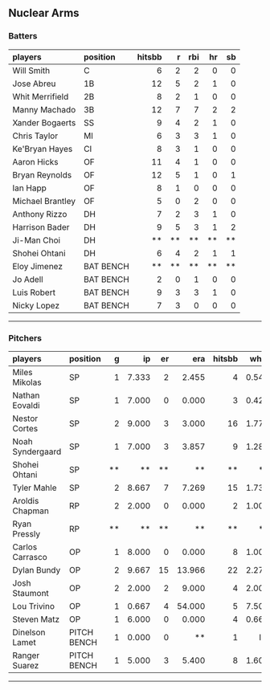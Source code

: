 ## Nuclear Arms

### Batters

 
|players          |position  | hitsbb|  r| rbi| hr| sb| 
|:----------------|:---------|------:|--:|---:|--:|--:| 
|Will Smith       |C         |      6|  2|   2|  0|  0| 
|Jose Abreu       |1B        |     12|  5|   2|  1|  0| 
|Whit Merrifield  |2B        |      8|  2|   1|  0|  0| 
|Manny Machado    |3B        |     12|  7|   7|  2|  2| 
|Xander Bogaerts  |SS        |      9|  4|   2|  1|  0| 
|Chris Taylor     |MI        |      6|  3|   3|  1|  0| 
|Ke'Bryan Hayes   |CI        |      8|  3|   1|  0|  0| 
|Aaron Hicks      |OF        |     11|  4|   1|  0|  0| 
|Bryan Reynolds   |OF        |     12|  5|   1|  0|  1| 
|Ian Happ         |OF        |      8|  1|   0|  0|  0| 
|Michael Brantley |OF        |      5|  0|   2|  0|  0| 
|Anthony Rizzo    |DH        |      7|  2|   3|  1|  0| 
|Harrison Bader   |DH        |      9|  5|   3|  1|  2| 
|Ji-Man Choi      |DH        |     **| **|  **| **| **| 
|Shohei Ohtani    |DH        |      6|  4|   2|  1|  1| 
|Eloy Jimenez     |BAT BENCH |     **| **|  **| **| **| 
|Jo Adell         |BAT BENCH |      2|  0|   1|  0|  0| 
|Luis Robert      |BAT BENCH |      9|  3|   3|  1|  0| 
|Nicky Lopez      |BAT BENCH |      7|  3|   0|  0|  0| 

* * *

### Pitchers

 
|players          |position    |  g|    ip| er|    era| hitsbb|  whip| so|  w| sv| 
|:----------------|:-----------|--:|-----:|--:|------:|------:|-----:|--:|--:|--:| 
|Miles Mikolas    |SP          |  1| 7.333|  2|  2.455|      4| 0.545|  7|  0|  0| 
|Nathan Eovaldi   |SP          |  1| 7.000|  0|  0.000|      3| 0.429|  8|  0|  0| 
|Nestor Cortes    |SP          |  2| 9.000|  3|  3.000|     16| 1.778|  6|  1|  0| 
|Noah Syndergaard |SP          |  1| 7.000|  3|  3.857|      9| 1.286|  3|  0|  0| 
|Shohei Ohtani    |SP          | **|    **| **|     **|     **|    **| **| **| **| 
|Tyler Mahle      |SP          |  2| 8.667|  7|  7.269|     15| 1.731|  7|  0|  0| 
|Aroldis Chapman  |RP          |  2| 2.000|  0|  0.000|      2| 1.000|  0|  0|  2| 
|Ryan Pressly     |RP          | **|    **| **|     **|     **|    **| **| **| **| 
|Carlos Carrasco  |OP          |  1| 8.000|  0|  0.000|      8| 1.000|  5|  1|  0| 
|Dylan Bundy      |OP          |  2| 9.667| 15| 13.966|     22| 2.276| 10|  0|  0| 
|Josh Staumont    |OP          |  2| 2.000|  2|  9.000|      4| 2.000|  2|  0|  0| 
|Lou Trivino      |OP          |  1| 0.667|  4| 54.000|      5| 7.500|  0|  0|  0| 
|Steven Matz      |OP          |  1| 6.000|  0|  0.000|      4| 0.667|  4|  1|  0| 
|Dinelson Lamet   |PITCH BENCH |  1| 0.000|  0|     **|      1|   Inf|  0|  0|  0| 
|Ranger Suarez    |PITCH BENCH |  1| 5.000|  3|  5.400|      8| 1.600|  3|  0|  0| 


* * *


